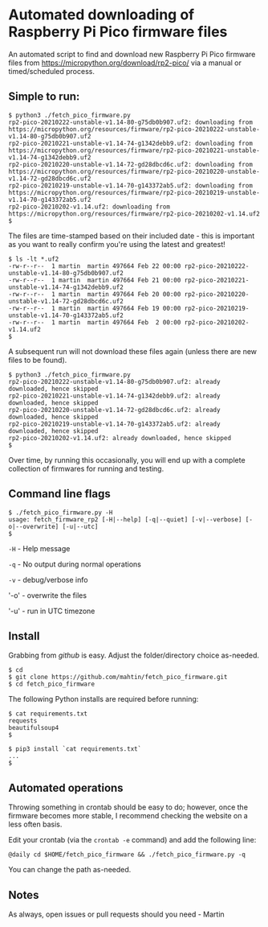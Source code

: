 # Automated downloading of Raspberry Pi Pico firmware files

An automated script to find and download new Raspberry Pi Pico firmware files from https://micropython.org/download/rp2-pico/ via a manual or timed/scheduled process.

## Simple to run:

```
$ python3 ./fetch_pico_firmware.py 
rp2-pico-20210222-unstable-v1.14-80-g75db0b907.uf2: downloading from https://micropython.org/resources/firmware/rp2-pico-20210222-unstable-v1.14-80-g75db0b907.uf2
rp2-pico-20210221-unstable-v1.14-74-g1342debb9.uf2: downloading from https://micropython.org/resources/firmware/rp2-pico-20210221-unstable-v1.14-74-g1342debb9.uf2
rp2-pico-20210220-unstable-v1.14-72-gd28dbcd6c.uf2: downloading from https://micropython.org/resources/firmware/rp2-pico-20210220-unstable-v1.14-72-gd28dbcd6c.uf2
rp2-pico-20210219-unstable-v1.14-70-g143372ab5.uf2: downloading from https://micropython.org/resources/firmware/rp2-pico-20210219-unstable-v1.14-70-g143372ab5.uf2
rp2-pico-20210202-v1.14.uf2: downloading from https://micropython.org/resources/firmware/rp2-pico-20210202-v1.14.uf2
$
```
The files are time-stamped based on their included date - this is important as you want to really confirm you're using the latest and greatest!
```
$ ls -lt *.uf2
-rw-r--r--  1 martin  martin 497664 Feb 22 00:00 rp2-pico-20210222-unstable-v1.14-80-g75db0b907.uf2
-rw-r--r--  1 martin  martin 497664 Feb 21 00:00 rp2-pico-20210221-unstable-v1.14-74-g1342debb9.uf2
-rw-r--r--  1 martin  martin 497664 Feb 20 00:00 rp2-pico-20210220-unstable-v1.14-72-gd28dbcd6c.uf2
-rw-r--r--  1 martin  martin 497664 Feb 19 00:00 rp2-pico-20210219-unstable-v1.14-70-g143372ab5.uf2
-rw-r--r--  1 martin  martin 497664 Feb  2 00:00 rp2-pico-20210202-v1.14.uf2
$
```
A subsequent run will not download these files again (unless there are new files to be found).
```
$ python3 ./fetch_pico_firmware.py 
rp2-pico-20210222-unstable-v1.14-80-g75db0b907.uf2: already downloaded, hence skipped
rp2-pico-20210221-unstable-v1.14-74-g1342debb9.uf2: already downloaded, hence skipped
rp2-pico-20210220-unstable-v1.14-72-gd28dbcd6c.uf2: already downloaded, hence skipped
rp2-pico-20210219-unstable-v1.14-70-g143372ab5.uf2: already downloaded, hence skipped
rp2-pico-20210202-v1.14.uf2: already downloaded, hence skipped
$ 
```
Over time, by running this occasionally, you will end up with a complete collection of firmwares for running and testing.

## Command line flags

```
$ ./fetch_pico_firmware.py -H
usage: fetch_firmware_rp2 [-H|--help] [-q|--quiet] [-v|--verbose] [-o|--overwrite] [-u|--utc] 
$
```

`-H` - Help message

`-q` - No output during normal operations

`-v` - debug/verbose info

'-o' - overwrite the files 

'-u' - run in UTC timezone

## Install

Grabbing from _github_ is easy. Adjust the folder/directory choice as-needed.

```
$ cd
$ git clone https://github.com/mahtin/fetch_pico_firmware.git
$ cd fetch_pico_firmware
```
The following Python installs are required before running:
```
$ cat requirements.txt 
requests
beautifulsoup4
$

$ pip3 install `cat requirements.txt`
...
$
```

## Automated operations

Throwing something in crontab should be easy to do; however, once the firmware becomes more stable, I recommend checking the website on a less often basis.

Edit your crontab (via the `crontab -e` command) and add the following line:

```
@daily cd $HOME/fetch_pico_firmware && ./fetch_pico_firmware.py -q

```
You can change the path as-needed.

## Notes

As always, open issues or pull requests should you need - Martin

